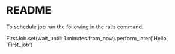 # README

To schedule job run the following in the rails command.

FirstJob.set(wait_until: 1.minutes.from_now).perform_later('Hello', 'First_job')
